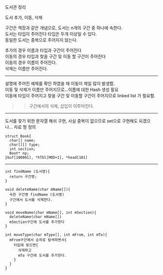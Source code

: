 도서관 정리

도서 추가, 이동, 삭제

구간은 책장과 같은 개념으로, 도서는 n개의 구간 중 하나에 속한다.  
도서는 타입이 주어진다 타입은 두개 이상일 수 있다.   
동일한 도서는 중복으로 주어지지 않는다.   

추가의 경우 이름과 타입과 구간이 주어진다  
이동의 경우 타입과 찾을 구간 및 이동 할 구간이 주어진다  
이동의 경우 이름이 주어진다.  
삭제는 이름만 주어진다.   

-----

설명에 주어진 예제를 확인 하였을 때 이동이 제일 많이 발생함.   
이동 및 삭제가 이름만 주어지므로...이름에 대한 Hash 생성 필요  
이동에 타입이 주어지고 찾을 구간 및 이동할 구간이 주어지므로 linked list 가 필요함.   
>> 구간에서의 삭제, 삽입이 이루어진다.   

-----
도서를 찾기 위한 문자열 해쉬 구현, 사실 중복이 없으므로 set으로 구현해도 되겠으나...
자료 형 정의 
```
struct Book{
  char[] name;
  char[][] type;
  int section;
  Boot* np;
}buf[100001], *hTbl[MOD+1], *head[101]  
```
-----
```
int findName (도서명){
  return 구간명;
}

void deleteName(char mName[]){
  속한 구간명 findName (도서명)
  구간에서 도서를 삭제한다. 
}

void moveName(char mName[], int mSection){
  deleteName(char mName[])
  mSection구간에 도서를 추가한다
}

int moveType(char mType[], int mFrom, int mTo){
  mFrom구간에서 순차로 탐색하면서{
    타입에 맞으면{
      삭제하고
      mTo 구간에 도서를 추가한다.
    }
  }
}
```
